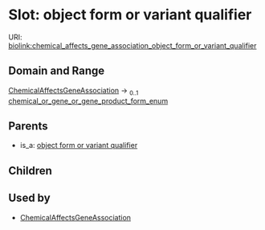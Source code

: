 
# Slot: object form or variant qualifier




URI: [biolink:chemical_affects_gene_association_object_form_or_variant_qualifier](https://w3id.org/biolink/vocab/chemical_affects_gene_association_object_form_or_variant_qualifier)


## Domain and Range

[ChemicalAffectsGeneAssociation](ChemicalAffectsGeneAssociation.md) &#8594;  <sub>0..1</sub> [chemical_or_gene_or_gene_product_form_enum](chemical_or_gene_or_gene_product_form_enum.md)

## Parents

 *  is_a: [object form or variant qualifier](object_form_or_variant_qualifier.md)

## Children


## Used by

 * [ChemicalAffectsGeneAssociation](ChemicalAffectsGeneAssociation.md)
